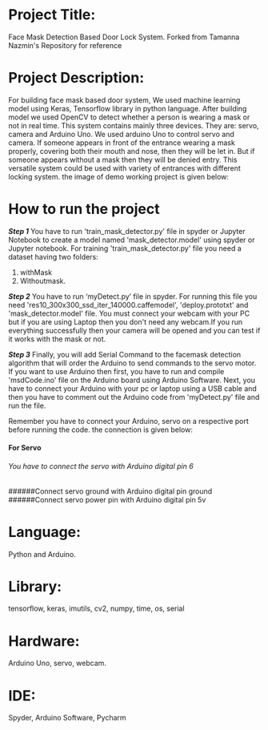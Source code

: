 # Project Title: 
Face Mask Detection Based Door Lock System.
Forked from Tamanna Nazmin's Repository for reference


# Project Description: 
For building face mask based door system, We used machine learning model using Keras, Tensorflow library in python language. After building model we used OpenCV to detect whether a person is wearing a mask or not in real time. This system contains mainly three devices. They are: servo, camera and Arduino Uno. We used arduino Uno to control servo and camera. If someone appears in front of the entrance wearing a mask properly, covering both their mouth and nose, then they will be let in. But if someone appears without a mask then they will be denied entry. This versatile system could be used with variety of entrances with different locking system. the image of demo working project is given below:

# How to run the project

***Step 1***
You have to run 'train_mask_detector.py' file in spyder or Jupyter Notebook to create a model named 'mask_detector.model' using spyder or Jupyter notebook.
For training 'train_mask_detector.py' file you need a dataset having two folders: 
1. withMask
2. Withoutmask. 

***Step 2***
You have to run ‘myDetect.py’ file in spyder. For running this file you need 'res10_300x300_ssd_iter_140000.caffemodel',  'deploy.prototxt' and 'mask_detector.model' file. 
You must connect your webcam with your PC but if you are using Laptop then you don't need any webcam.If you run everything successfully then your camera will be opened and you can test if it works with the mask or not.

***Step 3***
Finally, you will add Serial Command to the facemask detection algorithm that will order the Arduino to send commands to the servo motor.
If you want to use Arduino then first, you have to run and compile 'msdCode.ino' file on the Arduino board using Arduino Software. Next, you have to connect your Arduino with your pc or laptop using a USB cable and then you have to comment out the Arduino code from  'myDetect.py' file and run the file. 

Remember you have to connect your Arduino, servo on a respective port before running the code. 
the connection is given below:


#### For Servo 
###### You have to connect the servo with Arduino digital pin 6
######Connect servo ground with Arduino digital pin ground
######Connect servo power pin with Arduino digital pin 5v


# Language: 
Python and Arduino.
# Library:
tensorflow, keras, imutils, cv2, numpy, time, os, serial
# Hardware:
Arduino Uno, servo, webcam.
# IDE: 
Spyder, Arduino Software, Pycharm
